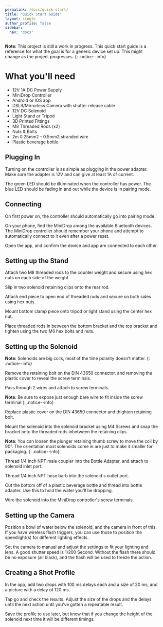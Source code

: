 ```yaml
---
permalink: /docs/quick-start/
title: "Quick Start Guide"
layout: single
author_profile: false
sidebar:
  nav: "docs"
---
```

**Note:** This project is still a work in progress. This quick start guide is a reference for what the goal is for a generic device set up. This might change as the project progresses.
{: .notice--info}

# What you'll need

 - 12V 1A DC Power Supply
 - MiniDrop Controller
 - Android or IOS app
 - DSLR/Mirrorless Camera with shutter release cable
 - 12V DC Solenoid
 - Light Stand or Tripod
 - 3D Printed Fittings
 - M8 Threaded Rods (x2)
 - Nuts & Bolts
 - 2m 0.25mm2 - 0.5mm2 stranded wire
 - Plastic beverage bottle
 
 

## Plugging In
Turning on the controller is as simple as plugging in the power adapter. Make sure the adapter is 12V and can give at least 1A of current. 

The green LED should be illuminated when the controller has power. The blue LED should be fading in and out while the device is in pairing mode. 

## Connecting

On first power on, the controller should automatically go into pairing mode. 

On your phone, find the MiniDrop among the available Bluetooth devices. The MiniDrop controller should remember your phone and attempt to automatically connect to it even after a power reset.

Open the app, and confirm the device and app are connected to each other. 

## Setting up the Stand

Attach two M8 threaded rods to the counter weight and secure using hex nuts on each side of the weight. 

Slip in two solenoid retaining clips onto the rear rod.

Attach end piece to open end of threaded rods and secure on both sides using hex nuts.

Mount bottom clamp piece onto tripod or light stand using the center hex nut.

Place threaded rods in between the bottom bracket and the top bracket and tighten using the two M6 hex bolts and nuts.

## Setting up the Solenoid

**Note:** Solenoids are big coils, most of the time polarity doesn't matter.
{: .notice--info}

Remove the retaining bolt on the DIN 43650 connector, and removing the plastic cover to reveal the screw terminals. 

Pass through 2 wires and attach to screw terminals. 

**Note:** Be sure to expose just enough bare wire to fit inside the screw terminal
{: .notice--info}

Replace plastic cover on the DIN 43650 connector and thighten retaining bolt.

Mount the solenoid into the solenoid bracket using M4 Screws and snap the bracket onto the threaded rods inbetween the retaining clips.

**Note:** You can loosen the plunger retaining thumb screw to move the coil by 90&deg;. The orientation most solenoids come in are just to make it smaller for packaging.
{: .notice--info}

Thread 1/4 inch NPT male coupler into the Bottle Adapter, and attach to solenoid inlet port.

Thread 1/4 inch NPT hose barb into the solenoid's outlet port.

Cut the bottom off of a plastic beverage bottle and thread into bottle adapter. Use this to hold the water you'll be dropping.

Wire the solenoid into the MiniDrop controller's screw terminals.

## Setting up the Camera

Position a bowl of water below the solenoid, and the camera in front of this. If you have wireless flash triggers, you can use those to position the speedlight(s) for different lighting effects.

Set the camera to manual and adjust the settings to fit your lighting and lens. A good shutter speed is 1/200 Second. Without the flash there should be no exposure (all black), and the flash will be used to freeze the action.

## Creating a Shot Profile

In the app, add two drops with 100 ms delays each and a size of 20 ms, and a picture with a delay of 120 ms. 

Tap go and check the results. Adjust the size of the drops and the  delays until the next action until you've gotten a repeatable result. 

Save the profile to use later, but know that if you change the height of the solenoid next time it will be different timings. 

